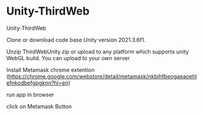 # Unity-ThirdWeb
Unity-ThirdWeb

Clone or download code base Unity version 2021.3.6f1.

Unzip ThirdWebUnity.zip or upload to any platform which supports unity WebGL build. You can upload to your own server

Install Metamask chrome extention (https://chrome.google.com/webstore/detail/metamask/nkbihfbeogaeaoehlefnkodbefgpgknn?hl=en)

run app in browser

click on Metamask Button
